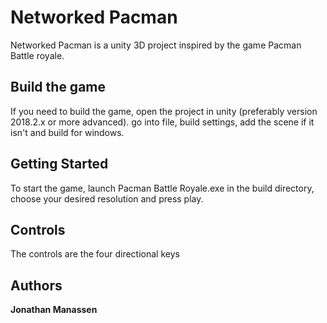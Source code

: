 # Networked Pacman

Networked Pacman is a unity 3D project inspired by the game Pacman Battle royale.

## Build the game

If you need to build the game, open the project in unity (preferably version 2018.2.x or more advanced). go into file, build settings, add the scene if it isn't and build for windows.

## Getting Started

To start the game, launch Pacman Battle Royale.exe in the build directory, choose your desired resolution and press play.

## Controls

The controls are the four directional keys

## Authors

**Jonathan Manassen**